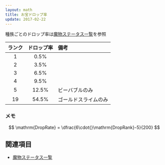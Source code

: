```yaml
---
layout: math
title: お宝ドロップ率
update: 2017-02-22
---
```


種族ごとのドロップ率は[魔物ステータス一覧](https://drive.google.com/open?id=1FF0TpyNchQzS6oRcmpotpQ2aY3DNgbhSX-ns2TqLOLo)を参照


| ランク | ドロップ率 | 備考 |
|:------:|:----------:|:-----|
| 1 | 0.5% |
| 2 | 3.5% |
| 3 | 6.5% |
| 4 | 9.5% |
| 5 | 12.5% | ビーバブルのみ
| 19 | 54.5% | ゴールドスライムのみ


### メモ

$$ \mathrm{DropRate} = \dfrac{6\cdot{}\mathrm{DropRank}-5}{200} $$


## 関連項目

* [魔物ステータス一覧](https://drive.google.com/open?id=1FF0TpyNchQzS6oRcmpotpQ2aY3DNgbhSX-ns2TqLOLo)
